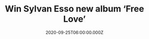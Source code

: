 ---
campaign-uuid: "c-62fe3f1a-b1fe-4b32-9e26-ece44e04e4f2"
type: "Competition"
category: "Music"
date: "2020-09-25T06:00:00.000Z"
end-date: "2020-10-25T23:59:00.000Z"
disable-form: false
is_promoted: false
has_entry_page: true
title: "Win Sylvan Esso new album ‘Free Love’"
competition-description: "<p>’Free Love' is Sylvan Esso’s brand new album. A masterpiece\
  \ that asks major questions about self-image, self-righteousness, friendship, romance,\
  \ and environmental calamity with enough warmth, playfulness, and magnetism to make\
  \ you consider an alternate reality.</p>\n<p>We have one copy of Esso’s album to\
  \ give away to one lucky winner. Maybe it’s you? Click below for a chance to win.</p>\n"
hero-header: "Win Sylvan Esso new album ‘Free Love’"
terms-confirmation: "N/A"
banner-img: "https://assets.expresslyapp.com/asset-6ae2f0db-833a-47c6-ae3a-56b89a74f7e8.jpg"
logo-left-href: "http://club.expressly.io"
logo-left-image: "https://assets.expresslyapp.com/asset-1640f3be-7f1c-4fcb-9c7c-b817ff76c621.jpg"
logo-left-title: "Expressly club"
bg-image-hero: "https://assets.expresslyapp.com/asset-5201a36c-a78f-4a09-abba-e54cc8ba30be.jpg"
bg-image-first: "https://assets.expresslyapp.com/asset-5f48463f-c30f-48db-8bf3-951978019c82.jpg"
section1-content: "<p>What started out in LA with Jon Hill and was finished back in\
  \ North Carolina at Sylvan Esso's home studio, 'Free Love' asks major questions\
  \ about self-image, self-righteousness, friendship, romance, and environmental calamity\
  \ with enough warmth, playfulness, and magnetism to make you consider an alternate\
  \ reality. These are Sylvan Esso's most nuanced and undeniable songs, bold enough\
  \ to say how they feel, big enough to make you join in that feeling.</p>\n"
entry-title: "Win Sylvan Esso new album ‘Free Love’"
entry-content: "<p>Enter the draw to win Sylvan Esso new album ‘Free Love’ by completing\
  \ the form below before 23:59 on the 25th of October 2020.</p>\n"
has-winner: false
prize-description: "Sylvan Esso new album ‘Free Love’"
special-conditions: "Multiple entries are allowed up to one every day.\r\n\r\nThis\
  \ competition is also available on: https://aaa.nme.com/competitions/sylvan-esso-free-love-cd"
country-restrictions:
- "GB"
---